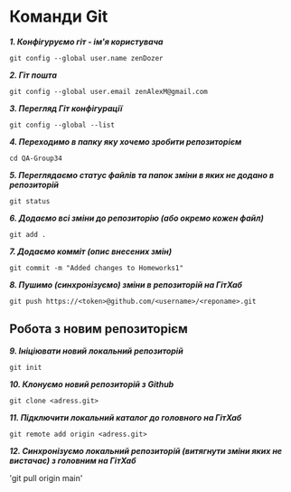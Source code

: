 # Команди Git

***1. Конфігуруємо гіт - ім'я користувача***

`git config --global user.name zenDozer`

***2. Гіт пошта***

`git config --global user.email zenAlexM@gmail.com`

***3. Перегляд Гіт конфігурації***

`git config --global --list`

***4. Переходимо в папку яку хочемо зробити репозиторієм***

`cd QA-Group34`

***5. Переглядаємо статус файлів та папок зміни в яких не додано в репозиторій***

`git status`

***6. Додаємо всі зміни до репозиторію (або окремо кожен файл)***

`git add .`

***7. Додаємо комміт (опис внесених змін)***

`git commit -m "Added changes to Homeworks1"`

***8. Пушимо (синхронізуємо) зміни в репозиторій на ГітХаб***

`git push https://<token>@github.com/<username>/<reponame>.git`

## Робота з новим репозиторієм

***9. Ініціювати новий локальний репозиторій***

`git init`

***10. Клонуємо новий репозиторій з Github***

`git clone <adress.git>`

***11. Підключити локальний каталог до головного на ГітХаб***

`git remote add origin <adress.git>`

***12. Синхронізуємо локальний репозиторій (витягнути зміни яких не вистачає) з головним на ГітХаб***

'git pull origin main'


